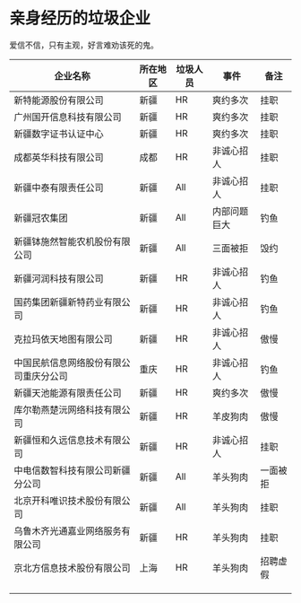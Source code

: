 # 亲身经历的垃圾企业

爱信不信，只有主观，好言难劝该死的鬼。

| 企业名称                               | 所在地区 | 垃圾人员 | 事件         | 备注     |
| -------------------------------------- | -------- | -------- | ------------ | -------- |
| 新特能源股份有限公司                   | 新疆     | HR       | 爽约多次     | 挂职     |
| 广州国开信息科技有限公司               | 新疆     | HR       | 爽约多次     | 挂职     |
| 新疆数字证书认证中心                   | 新疆     | HR       | 爽约多次     | 挂职     |
| 成都英华科技有限公司                   | 成都     | HR       | 非诚心招人   | 挂职     |
| 新疆中泰有限责任公司                   | 新疆     | All      | 非诚心招人   | 挂职     |
| 新疆冠农集团                           | 新疆     | All      | 内部问题巨大 | 钓鱼     |
| 新疆钵施然智能农机股份有限公司         | 新疆     | All      | 三面被拒     | 毁约     |
| 新疆河润科技有限公司                   | 新疆     | HR       | 非诚心招人   | 钓鱼     |
| 国药集团新疆新特药业有限公司           | 新疆     | HR       | 非诚心招人   | 钓鱼     |
| 克拉玛依天地图有限公司                 | 新疆     | HR       | 非诚心招人   | 傲慢     |
| 中国民航信息网络股份有限公司重庆分公司 | 重庆     | HR       | 非诚心招人   | 钓鱼     |
| 新疆天池能源有限责任公司               | 新疆     | HR       | 爽约多次     | 傲慢     |
| 库尔勒燕楚沅网络科技有限公司           | 新疆     | HR       | 羊皮狗肉     | 傲慢     |
| 新疆恒和久远信息技术有限公司           | 新疆     | HR       | 非诚心招人   | 挂职     |
| 中电信数智科技有限公司新疆分公司       | 新疆     | All      | 羊头狗肉     | 一面被拒 |
| 北京开科唯识技术股份有限公司           | 新疆     | All      | 羊头狗肉     | 挂职     |
| 乌鲁木齐光通嘉业网络服务有限公司       | 新疆         | HR    | 羊头狗肉    | 挂职      |
| 京北方信息技术股份有限公司             |上海       |HR          |羊头狗肉  | 招聘虚假   |
|                                        |          |          |              |          |
|                                        |          |          |              |          |
|                                        |          |          |              |          |
